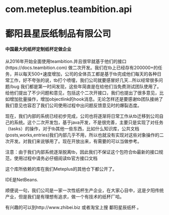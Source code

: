 # com.meteplus.teambition.api
<h1>鄱阳县星辰纸制品有限公司</h1><h4>中国最大的纸杯定制纸杯定做企业</h4><p>从2016年开始全面使用teambition.并且很早就基于他们的接口(https://docs.teambition.com) 做二次开发。我们在tb上已经存有200000+的任务，并以每天500+速度增加，公司的全体员工都是基于tb完成他们每天的各种日常工作，好不夸张的说，tb打个喷嚏，我们公司就要感冒好几天...所以经常很多问题/bug 我们都是第一时间发现，这些年简直是在给他们当免费测试团队使用了。给他们提出了不少问题和意见，包括这个二次开接口，我们也提出了很多意见，比如增加批量操作，增加objectlink的hook消息。无论怎样还是要感谢tb团队接纳了我们意见也容忍了我们公司使用过程中出问题反馈意见时的爆裂态度。</p><p>现在，我们内部的系统已经初步完成，公司也将逐渐将日常工作从tb迁移到公司自己的系统。这个二次开发包，基于java开发，不是很完善，主要只是实现了对任务（tasks）的操作，对于tb其他一些东西，比如什么知识库，公共文档(posts,works,entries)我们内部几乎不用，所以也就没有实现对这些对象操作的二次开发。对我们来说够用了。现在开放出来，有需要的可以当做参考。</p>
<p>注意：由于我们内部系统逐渐脱离tb，因此我们不保证这个包符合tb最新的接口规范，使用过程中请务必仔细阅读tb官方接口文档</p>
<p>这个库所依赖的库在我们Meteplus的其他仓下都公开了。</p>
<p>IDE是NetBeans.</p>
<p>顺便说一句，我们公司是一家一次性纸杯生产企业，在大家心目中，这是夕阳传统产业，但是我们是有理想有追求，做一个有技术的纸杯厂哈。</p>
<p>有兴趣的可以到http://www.zhibei.biz 或者淘宝上搜 鄱阳星辰纸杯 。</p>
